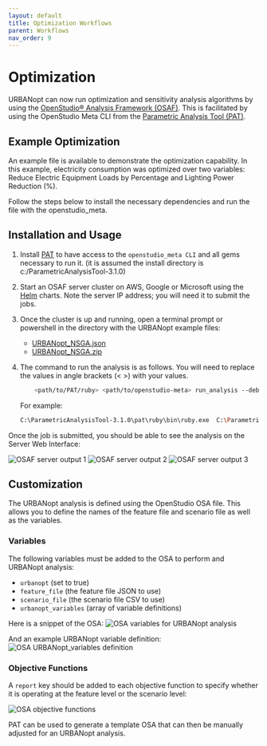```yaml
---
layout: default
title: Optimization Workflows
parent: Workflows
nav_order: 9
---
```


# Optimization

URBANopt can now run optimization and sensitivity analysis algorithms by using the [OpenStudio&reg; Analysis Framework (OSAF)](https://www.tandfonline.com/doi/full/10.1080/19401493.2020.1778788).  This is facilitated by using the OpenStudio Meta CLI from the [Parametric Analysis Tool (PAT)](https://github.com/NREL/OpenStudio-PAT/releases).

## Example Optimization

An example file is available to demonstrate the optimization capability. In this example, electricity consumption was optimized over two variables: Reduce Electric Equipment Loads by Percentage and Lighting Power Reduction (%).

Follow the steps below to install the necessary dependencies and run the file with the openstudio_meta.

## Installation and Usage

1. Install [PAT](https://github.com/NREL/OpenStudio-PAT/releases) to have access to the `openstudio_meta CLI` and all gems necessary to run it.  (it is assumed the install directory is c:/ParametricAnalysisTool-3.1.0)

1. Start an OSAF server cluster on AWS, Google or Microsoft using the [Helm](https://github.com/NREL/openstudio-server-helm) charts.  Note the server IP address; you will need it to submit the jobs.

1. Once the cluster is up and running, open a terminal prompt or powershell in the directory with the URBANopt example files:

	- [URBANopt_NSGA.json](https://github.com/NREL/OpenStudio-server/blob/develop/server/spec/files/URBANopt_NSGA.json)
	- [URBANopt_NSGA.zip](https://github.com/NREL/OpenStudio-server/blob/develop/server/spec/files/URBANopt_NSGA.zip)

1. The command to run the analysis is as follows. You will need to replace the values in angle brackets (< >) with your values.

	```bash
		<path/to/PAT/ruby> <path/to/openstudio-meta> run_analysis --debug --verbose <path/of/URBANopt_NSGA.json> <Server IP address> -a nsga_nrel
	```

	For example:
	```bash
	C:\ParametricAnalysisTool-3.1.0\pat\ruby\bin\ruby.exe  C:\ParametricAnalysisTool-3.1.0\pat\OpenStudio-server\bin\openstudio_meta run_analysis --debug --verbose C:\PATProject\URBANopt_NSGA.json 10.10.10.10 -a nsga_nrel
	```

Once the job is submitted, you should be able to see the analysis on the Server Web Interface:

![OSAF server output 1](../doc_files/opt_serveroutput1.png)
![OSAF server output 2](../doc_files/opt_serveroutput2.png)
![OSAF server output 3](../doc_files/opt_serveroutput3.png)

## Customization

The URBANopt analysis is defined using the OpenStudio OSA file.  This allows you to define the names of the feature file and scenario file as well as the variables.

### Variables

The following variables must be added to the OSA to perform and URBANopt analysis:

- `urbanopt` (set to true)
- `feature_file` (the feature file JSON to use)
- `scenario_file` (the scenario file CSV to use)
- `urbanopt_variables` (array of variable definitions)

Here is a snippet of the OSA:
![OSA variables for URBANopt analysis](../doc_files/opt_osaconfig.png)

And an example URBANopt variable definition:
![OSA URBANopt_variables definition](../doc_files/opt_variables.png)

### Objective Functions

A `report` key should be added to each objective function to specify whether it is operating at the feature level or the scenario level:

![OSA objective functions](../doc_files/opt_objfunctions.png)

PAT can be used to generate a template OSA that can then be manually adjusted for an URBANopt analysis.
